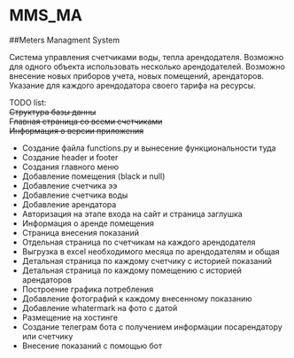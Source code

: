 # MMS_MA

##Meters Managment System

Система управления счетчиками воды, тепла арендодателя. Возможно для одного объекта использовать несколько арендодателей. Возможно внесение новых приборов учета, новых помещений, арендаторов. Указание для каждого арендодатора своего тарифа на ресурсы.

TODO list:    
~~Структура базы данны~~    
~~Главная страница со всеми счетчиками~~    
~~Информация о версии приложения~~    
- Создание файла functions.py и вынесение функциональности туда
- Создание header и footer
- Создания главного меню
- Добавление помещения (black и null)
- Добавление счетчика ээ
- Добавление счетчика воды
- Добавление арендатора
- Авторизация на этапе входа на сайт и страница заглушка
- Информация о аренде помещения
- Страница внесения показаний
- Отдельная страница по счетчикам на каждого арендодателя
- Выгрузка в excel необходимого месяца по арендодателям и общая
- Детальная страница по каждому счетчику с историей показаний
- Детальная страница по каждому помещению с историей арендаторов
- Построение графика потребления
- Добавление фотографий к каждому внесенному показанию
- Добавление whatermark на фото с датой
- Размещение на хостинге
- Создание телеграм бота с получением информации посарендатору или счетчику
- Внесение показаний с помощью бот



